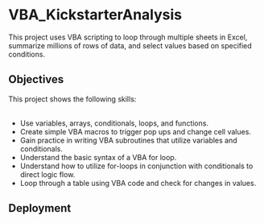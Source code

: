 # VBA_KickstarterAnalysis
This project uses VBA scripting to loop through multiple sheets in Excel, summarize millions of rows of data, and select values based on specified conditions.

## Objectives
This project shows the following skills:<br><br>
* Use variables, arrays, conditionals, loops, and functions.<br>
* Create simple VBA macros to trigger pop ups and change cell values.<br>
* Gain practice in writing VBA subroutines that utilize variables and conditionals.<br>
* Understand the basic syntax of a VBA for loop.<br>
* Understand how to utilize for-loops in conjunction with conditionals to direct logic flow.<br>
* Loop through a table using VBA code and check for changes in values.<br>

## Deployment
